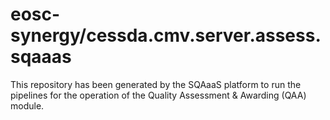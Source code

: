 # eosc-synergy/cessda.cmv.server.assess.sqaaas
This repository has been generated by the SQAaaS platform to run the pipelines
for the operation of the
Quality Assessment & Awarding (QAA)
module.